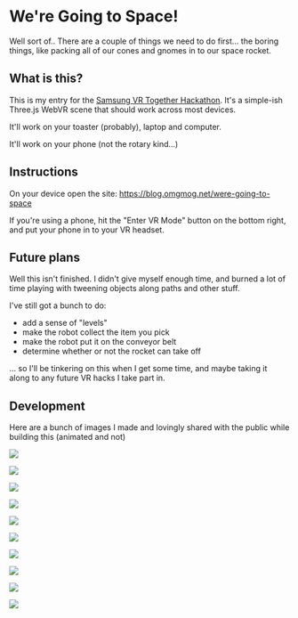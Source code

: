 # We're Going to Space!

Well sort of.. There are a couple of things we need to do first... the boring things, like packing all of our cones and gnomes in to our space rocket.

## What is this?

This is my entry for the [Samsung VR Together Hackathon](https://medium.com/samsung-internet-dev/virtual-hackathon-lets-make-vr-together-53f629552764). It's a simple-ish Three.js WebVR scene that should work across most devices.

It'll work on your toaster (probably), laptop and computer. 

It'll work on your phone (not the rotary kind...)

## Instructions
On your device open the site: https://blog.omgmog.net/were-going-to-space

If you're using a phone, hit the "Enter VR Mode" button on the bottom right, and put your phone in to your VR headset.

## Future plans

Well this isn't finished. I didn't give myself enough time, and burned a lot of time playing with tweening objects along paths and other stuff.

I've still got a bunch to do:

- add a sense of "levels"
- make the robot collect the item you pick
- make the robot put it on the conveyor belt
- determine whether or not the rocket can take off


... so I'll be tinkering on this when I get some time, and maybe taking it along to any future VR hacks I take part in.


## Development

Here are a bunch of images I made and lovingly shared with the public while building this (animated and not)

![](https://i.imgur.com/NZmzwPP.png)

![](https://i.imgur.com/galgVcm.png)

![](https://i.imgur.com/KoHuvtd.png)

![](https://media.giphy.com/media/l0Iy001in67YT7DwI/giphy.gif)

![](https://media.giphy.com/media/3og0IUnHoyVpsfxgQ0/giphy.gif)

![](https://i.imgur.com/koCgbAW.png)

![](https://i.imgur.com/iapeCeX.png)

![](https://media.giphy.com/media/xUPGchuU7G0Y327Mfm/giphy.gif)

![](https://media.giphy.com/media/l0IynOHsHHPatk0Ew/giphy.gif)

![](https://media.giphy.com/media/l4FGAnKiTzce6ZO48/giphy.gif)